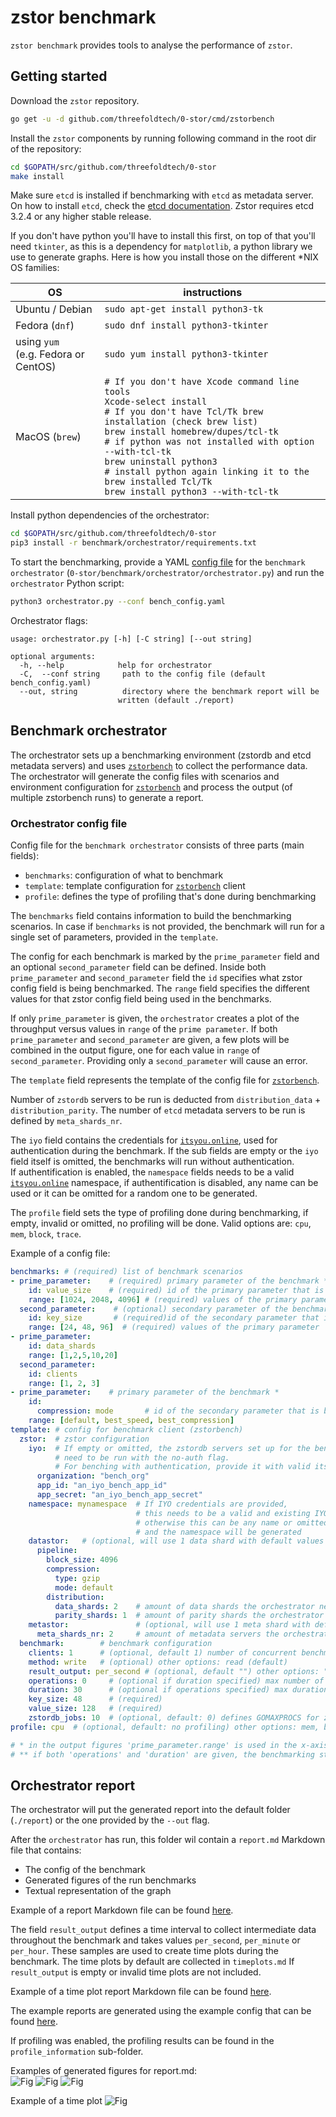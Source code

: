 # zstor benchmark

`zstor benchmark` provides tools to analyse the performance of `zstor`.

## Getting started

Download the `zstor` repository.
```bash
go get -u -d github.com/threefoldtech/0-stor/cmd/zstorbench
```

Install the `zstor` components by running following command in the root dir of the repository:
```bash
cd $GOPATH/src/github.com/threefoldtech/0-stor
make install
```

Make sure `etcd` is installed if benchmarking with `etcd` as metadata server. On how to install `etcd`, check the [etcd documentation](https://coreos.com/etcd/docs/3.2.4/index.html).
Zstor requires	etcd 3.2.4 or any higher stable release.

If you don't have python you'll have to install this first,
on top of that you'll need `tkinter`, as this is a dependency for `matplotlib`, a python library we use to generate graphs. Here is how you install those on the different *NIX OS families:

OS | instructions |
|---|---|
Ubuntu / Debian | `sudo apt-get install python3-tk`
Fedora (`dnf`) | `sudo dnf install python3-tkinter`
using `yum`<br>(e.g. Fedora or CentOS) | `sudo yum install python3-tkinter`
MacOS (`brew`) | `# If you don't have Xcode command line tools`<br>`Xcode-select install`<br>`# If you don't have Tcl/Tk brew installation (check brew list)`<br>`brew install homebrew/dupes/tcl-tk`<br>`# if python was not installed with option --with-tcl-tk`<br>`brew uninstall python3`<br>`# install python again linking it to the brew installed Tcl/Tk`<br>`brew install python3 --with-tcl-tk`

Install python dependencies of the orchestrator:

```bash
cd $GOPATH/src/github.com/threefoldtech/0-stor
pip3 install -r benchmark/orchestrator/requirements.txt
```

To start the benchmarking, provide a YAML [config file](#orchestrator-config-file) for the `benchmark orchestrator` (`0-stor/benchmark/orchestrator/orchestrator.py`) and run the `orchestrator` Python script:
``` bash
python3 orchestrator.py --conf bench_config.yaml
```

Orchestrator flags:
```
usage: orchestrator.py [-h] [-C string] [--out string]

optional arguments:
  -h, --help            help for orchestrator
  -C,  --conf string     path to the config file (default bench_config.yaml)
  --out, string          directory where the benchmark report will be
                        written (default ./report)
```

## Benchmark orchestrator
  
The orchestrator sets up a benchmarking environment (zstordb and etcd metadata servers) and uses [`zstorbench`](/cmd/zstorbench/README.md) to collect the performance data. The orchestrator will generate the config files with scenarios and environment configuration for [`zstorbench`](/cmd/zstorbench/README.md) and process the output (of multiple zstorbench runs) to generate a report.

### Orchestrator config file

Config file for the `benchmark orchestrator` consists of three parts (main fields):

  * `benchmarks`: configuration of what to benchmark
  * `template`: template configuration for [`zstorbench`](/cmd/zstorbench/README.md) client
  * `profile`: defines the type of profiling that's done during benchmarking

The `benchmarks` field contains information to build the benchmarking scenarios. In case if `benchmarks` is not provided, the benchmark will run for a single set of parameters, provided in the `template`.

The config for each benchmark is marked by the `prime_parameter` field and an optional `second_parameter` field can be defined. Inside both `prime_parameter` and `second_parameter` field the `id` specifies what zstor config field is being benchmarked. The `range` field specifies the different values for that zstor config field being used in the benchmarks.

If only `prime_parameter` is given, the `orchestrator` creates a plot of the throughput versus values in `range` of the `prime parameter`.
If both `prime_parameter` and `second_parameter` are given, a few plots will be combined in the output figure, one for each value in `range` of `second_parameter`.
Providing only a `second_parameter` will cause an error.

The `template` field represents the template of the config file for [`zstorbench`](/cmd/zstorbench/README.md).

Number of `zstordb` servers to be run is deducted from `distribution_data` + `distribution_parity`. The number of `etcd` metadata servers to be run is defined by `meta_shards_nr`.

The `iyo` field contains the credentials for [`itsyou.online`](https://itsyou.online), used for authentication during the benchmark. If the sub fields are empty or the `iyo` field itself is omitted, the benchmarks will run without authentication.  
If authentification is enabled, the `namespace` fields needs to be a valid [`itsyou.online`](https://itsyou.online) namespace, if authentification is disabled, any name can be used or it can be omitted for a random one to be generated.

The `profile` field sets the type of profiling done during benchmarking, if empty, invalid or omitted, no profiling will be done. Valid options are: `cpu`, `mem`, `block`, `trace`.

Example of a config file:
``` yaml
benchmarks: # (required) list of benchmark scenarios
- prime_parameter:    # (required) primary parameter of the benchmark *
    id: value_size    # (required) id of the primary parameter that is being benchmarked
    range: [1024, 2048, 4096] # (required) values of the primary parameter
  second_parameter:    # (optional) secondary parameter of the benchmark *
    id: key_size       # (required)id of the secondary parameter that is being benchmarked
    range: [24, 48, 96]  # (required) values of the primary parameter
- prime_parameter:
    id: data_shards   
    range: [1,2,5,10,20]
  second_parameter:
    id: clients
    range: [1, 2, 3]
- prime_parameter:    # primary parameter of the benchmark *
    id:
      compression: mode       # id of the secondary parameter that is being benchmarked
    range: [default, best_speed, best_compression]   
template: # config for benchmark client (zstorbench)
  zstor:  # zstor configuration
    iyo:  # If empty or omitted, the zstordb servers set up for the benchmark 
          # need to be run with the no-auth flag.
          # For benching with authentication, provide it with valid itsyou.online credentials
      organization: "bench_org"
      app_id: "an_iyo_bench_app_id"
      app_secret: "an_iyo_bench_app_secret"
    namespace: mynamespace  # If IYO credentials are provided,
                            # this needs to be a valid and existing IYO namespace,
                            # otherwise this can be any name or omitted
                            # and the namespace will be generated
    datastor:   # (optional, will use 1 data shard with default values if omitted) datastor config.
      pipeline:
        block_size: 4096
        compression:
          type: gzip
          mode: default
        distribution:
          data_shards: 2    # amount of data shards the orchestrator needs to setup for benchmarking
          parity_shards: 1  # amount of parity shards the orchestrator needs to setup for benchmarking
    metastor:               # (optional, will use 1 meta shard with default values if omitted) metastor config.
      meta_shards_nr: 2     # amount of metadata servers the orchestrator needs to setup for benchmarking
  benchmark:        # benchmark configuration
    clients: 1      # (optional, default 1) number of concurrent benchmarking clients
    method: write   # (optional) other options: read (default)
    result_output: per_second # (optional, default "") other options: "" (no per interval in result), per_minute, per_hour
    operations: 0     # (optional if duration specified) max number of operations(reads/writes) in benchmark **
    duration: 30      # (optional if operations specified) max duration of the benchmark **
    key_size: 48      # (required)
    value_size: 128   # (required)
    zstordb_jobs: 10  # (optional, default: 0) defines GOMAXPROCS for zstordb.
profile: cpu  # (optional, default: no profiling) other options: mem, block, trace

# * in the output figures 'prime_parameter.range' is used in the x-axis, while 'second_parameter.range' enables multiplot.
# ** if both 'operations' and 'duration' are given, the benchmarking stops on the first condition met.
```

## Orchestrator report

The orchestrator will put the generated report into the default folder (`./report`) or the one provided by the `--out` flag.

After the `orchestrator` has run, this folder wil contain a `report.md` Markdown file that contains:
* The config of the benchmark
* Generated figures of the run benchmarks 
* Textual representation of the graph

Example of a report Markdown file can be found [here](assets/example_report/report.md).

The field `result_output` defines a time interval to collect intermediate data throughout the benchmark and takes values `per_second`, `per_minute` or `per_hour`. These samples are used to create time plots during the benchmark. The time plots by default are collected in `timeplots.md` If `result_output` is empty or invalid time plots are not included.

Example of a time plot report Markdown file can be found [here](assets/example_report/timeplots.md).

The example reports are generated using the example config that can be found [here](assets/example_orchestrator_config.yaml).

If profiling was enabled, the profiling results can be found in the `profile_information` sub-folder.

Examples of generated figures for report.md:  
![Fig](assets/fig1.png) 
![Fig](assets/fig2.png) 
![Fig](assets/fig3.png) 

Example of a time plot 
![Fig](assets/fig4.png) 
